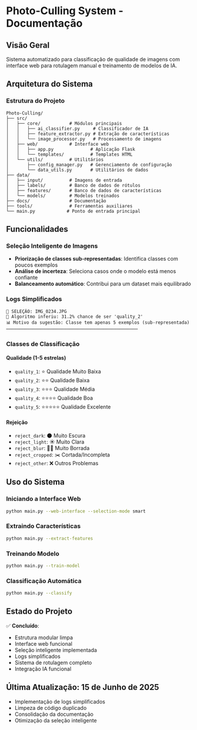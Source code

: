 # Photo-Culling System - Documentação

## Visão Geral
Sistema automatizado para classificação de qualidade de imagens com interface web para rotulagem manual e treinamento de modelos de IA.

## Arquitetura do Sistema

### Estrutura do Projeto
```
Photo-Culling/
├── src/
│   ├── core/           # Módulos principais
│   │   ├── ai_classifier.py     # Classificador de IA
│   │   ├── feature_extractor.py # Extração de características
│   │   └── image_processor.py   # Processamento de imagens
│   ├── web/            # Interface web
│   │   ├── app.py              # Aplicação Flask
│   │   └── templates/          # Templates HTML
│   └── utils/          # Utilitários
│       ├── config_manager.py   # Gerenciamento de configuração
│       └── data_utils.py       # Utilitários de dados
├── data/
│   ├── input/          # Imagens de entrada
│   ├── labels/         # Banco de dados de rótulos
│   ├── features/       # Banco de dados de características
│   └── models/         # Modelos treinados
├── docs/               # Documentação
├── tools/              # Ferramentas auxiliares
└── main.py            # Ponto de entrada principal
```

## Funcionalidades

### Seleção Inteligente de Imagens
- **Priorização de classes sub-representadas**: Identifica classes com poucos exemplos
- **Análise de incerteza**: Seleciona casos onde o modelo está menos confiante
- **Balanceamento automático**: Contribui para um dataset mais equilibrado

### Logs Simplificados
```
🎯 SELEÇÃO: IMG_0234.JPG
🤖 Algoritmo inferiu: 31.2% chance de ser 'quality_2'
📊 Motivo da sugestão: Classe tem apenas 5 exemplos (sub-representada)
──────────────────────────────────────────────────
```

### Classes de Classificação

#### Qualidade (1-5 estrelas)
- `quality_1`: ⭐ Qualidade Muito Baixa
- `quality_2`: ⭐⭐ Qualidade Baixa
- `quality_3`: ⭐⭐⭐ Qualidade Média
- `quality_4`: ⭐⭐⭐⭐ Qualidade Boa
- `quality_5`: ⭐⭐⭐⭐⭐ Qualidade Excelente

#### Rejeição
- `reject_dark`: 🌑 Muito Escura
- `reject_light`: ☀️ Muito Clara
- `reject_blur`: 😵‍💫 Muito Borrada
- `reject_cropped`: ✂️ Cortada/Incompleta
- `reject_other`: ❌ Outros Problemas

## Uso do Sistema

### Iniciando a Interface Web
```bash
python main.py --web-interface --selection-mode smart
```

### Extraindo Características
```bash
python main.py --extract-features
```

### Treinando Modelo
```bash
python main.py --train-model
```

### Classificação Automática
```bash
python main.py --classify
```

## Estado do Projeto

✅ **Concluído**:
- Estrutura modular limpa
- Interface web funcional
- Seleção inteligente implementada
- Logs simplificados
- Sistema de rotulagem completo
- Integração IA funcional

## Última Atualização: 15 de Junho de 2025
- Implementação de logs simplificados
- Limpeza de código duplicado
- Consolidação da documentação
- Otimização da seleção inteligente
